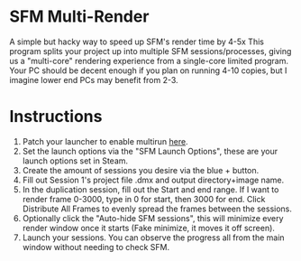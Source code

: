 SFM Multi-Render
=============

A simple but hacky way to speed up SFM's render time by 4-5x 
This program splits your project up into multiple SFM sessions/processes, giving us a "multi-core" rendering experience from a single-core limited program.
Your PC should be decent enough if you plan on running 4-10 copies, but I imagine lower end PCs may benefit from 2-3.

# Instructions
1. Patch your launcher to enable multirun [here](https://steamcommunity.com/sharedfiles/filedetails/?id=3481598701&searchtext=).  
2. Set the launch options via the "SFM Launch Options", these are your launch options set in Steam.
3. Create the amount of sessions you desire via the blue + button.
4. Fill out Session 1's project file .dmx and output directory+image name.
5. In the duplication session, fill out the Start and end range. If I want to render frame 0-3000, type in 0 for start, then 3000 for end. Click Distribute All Frames to evenly spread the frames between the sessions.
6. Optionally click the "Auto-hide SFM sessions", this will minimize every render window once it starts (Fake minimize, it moves it off screen).
7. Launch your sessions. You can observe the progress all from the main window without needing to check SFM.
